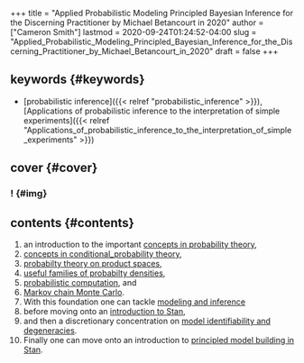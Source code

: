 +++
title = "Applied Probabilistic Modeling Principled Bayesian Inference for the Discerning Practitioner by Michael Betancourt in 2020"
author = ["Cameron Smith"]
lastmod = 2020-09-24T01:24:52-04:00
slug = "Applied_Probabilistic_Modeling_Principled_Bayesian_Inference_for_the_Discerning_Practitioner_by_Michael_Betancourt_in_2020"
draft = false
+++

## keywords {#keywords}

-   [probabilistic inference]({{< relref "probabilistic_inference" >}}), [Applications of probabilistic inference to the interpretation of simple experiments]({{< relref "Applications_of_probabilistic_inference_to_the_interpretation_of_simple_experiments" >}})


## cover {#cover}


### \![](![](https://firebasestorage.googleapis.com/v0/b/firescript-577a2.appspot.com/o/imgs%2Fapp%2Fcameronraysmith%2FiuEgTSp7f6.png?alt=media&token=456b342d-e189-46d9-b9eb-338b4b995583)) {#img}


## contents {#contents}

1.  an introduction to the important [concepts in probability theory](<https://betanalpha.github.io/assets/case%5Fstudies/probability%5Ftheory.html>), 
2.  [concepts in conditional\_probability theory](<https://betanalpha.github.io/assets/case%5Fstudies/conditional%5Fprobability%5Ftheory.html>), 
3.  [probabilty theory on product spaces](<https://betanalpha.github.io/assets/case%5Fstudies/probability%5Fon%5Fproduct%5Fspaces.html>), 
4.  [useful families of probabilty densities](<https://betanalpha.github.io/assets/case%5Fstudies/probability%5Fdensities.html>), 
5.  [probabilistic computation](<https://betanalpha.github.io/assets/case%5Fstudies/probabilistic%5Fcomputation.html>), and 
6.  [Markov chain Monte Carlo](<https://betanalpha.github.io/assets/case%5Fstudies/markov%5Fchain%5Fmonte%5Fcarlo.html>).
7.  With this foundation one can tackle [modeling and inference](<https://betanalpha.github.io/assets/case%5Fstudies/modeling%5Fand%5Finference.html>) 
8.  before moving onto an [introduction to Stan](<https://betanalpha.github.io/assets/case%5Fstudies/stan%5Fintro.html>),
9.  and then a discretionary concentration on [model identifiability and degeneracies](<https://betanalpha.github.io/assets/case%5Fstudies/identifiability.html>).
10. Finally one can move onto an introduction to [principled model building in Stan](<https://betanalpha.github.io/assets/case%5Fstudies/principled%5Fbayesian%5Fworkflow.html>).
